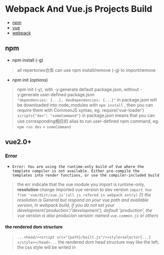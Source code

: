 # Webpack And Vue.js Projects Build
* [npm](#npm)
* [vue](#vue2.0+)
* [webpack](#webpack)

## npm

* npm install (-g)

> all repertories仓库 can use npm install/remove (-g) to import/remove<br>

* npm init (options)

> npm init (-y), with -y:generate default package.json, without -y:generate user-defined package.json<br>
> `"dependencies: {...}, devDependencies: {...}"` in package.json will be downloaded into node_modules with `npm install` , then you can require them with CommonJS syntax, eg. require('vue-loader')<br>
> `scripts{"dev": "someCommand"}` in package.json means that you can use corresponding相应的 alias to run user-defined npm command, eg. `npm run dev` = `someCommand`

## vue2.0+

### Error

* `Error: You are using the runtime-only build of Vue where the template compiler is not available. Either pre-compile the templates into render functions, or use the compiler-included build`

> the err indicate that the vue module you import is runtime-only, <strong>resolution</strong> change imported vue version to dev version `import Vue from 'vue/dist/vue.js'(all js refered in webpack entry)`
*(!) the resolution is General but respond on your vue path and available version, in webpack build, if you do not set your development('production'/'development'), default 'production', the vue version is also producion version: named `vue.common.js` or others*

#### the rendered dom structure

> `...<head/><srcipt src="{path}/built.js"/><style>selector{...}</style></head>...` the rendered dom head structure may like the left, the css style will be writed in <style/> scope, and the complied js will be imported with script src attr 

#### vue init (template_name)(project_name)

* the convenient method to create a particular project with available demo

> eg. to create a webpack project `npm install -g @vue/cli-init
#vue init now works exactly the same as vue-cli@2.x
vue init webpack my-project`

#### vue-loader 

* official tool to process .vue file

> alone vue-loader is not enough to process` <template/><script/><style/>`, need to add `css-loader`,`vue-template-compiler` and `vue`at least.

## webpack

* It is not recommended to `npm install -g webpack`

> some unexpected errors will happen with using global webpack command to build a particular project<br>
*(!) the errors is updating*

* `module.exports = {...}`

> https://webpack.js.org/concepts/

### webpack-dev-server(dev)
> (!) [type/translation], {environment}, (property/variable)<br>
> tutorial: https://webpack.js.org/guides/hot-module-replacement/

* Differences/Shared options with webpack

> (entry) : define the files[array] needed to be packed <br>
> (output) : (path) is the base path of the output packed file (filename);<br>

*(Diff) in {webpack}, the output file exists in your [fixed disk硬盘] while in {dev}, the output file bytes will be writen in memory instead of be output to fixed disk (the file exists only in the runtime of server)*

> (devServer) : only for {dev}, (contentBase) is the root path of (pulicPath), when start your project in host:port, index.html/default.html/otherDefaultFile will be found in this root path, if not found any available file, {dev} will automatically genarates an index.html which contains the view to show the current root path and files in the path<br>
> (publicPath) in (devServer) : the virtual route, which is the base path of the output packed file<br>
> example: 

```
./index.html
...
<div id="app"></div>
<span>Control</span>
<script src="./assets/built.js"></script>
...
```
```
./build/webpack-dev-server.config.js
module.exports = {
    entry: {
        main: './src/main.js'
    },
    output: {
    	//this property is invalid失效 in {dev}
        path: path.join(__dirname, './'),
        filename: 'built.js'
    },
    module: {
        rules: [{
            test: /\.vue$/,
            loader: 'vue-loader'
        }]
    },
    devServer: {
    	//root path: ../build
        contentBase: path.join(__dirname, '../'),
        //the base path of output.filename in output
        //in index.html, use ../build/assets/built.js = ./assets/built.js to refer 
        publicPath: "/assets/",
        //hot module replacement(HMR) turn on
        hot: true,
        host: "localhost",
        port: 8000
    },
    plugins: [
        new webpack.HotModuleReplacementPlugin()
    ]
}
```
